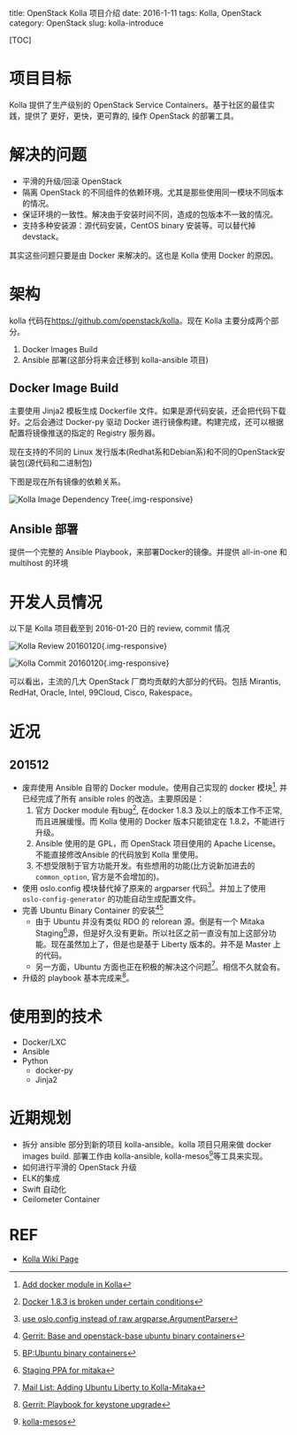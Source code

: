title: OpenStack Kolla 项目介绍
date: 2016-1-11
tags: Kolla, OpenStack
category: OpenStack
slug: kolla-introduce

[TOC]

# 项目目标

Kolla 提供了生产级别的 OpenStack Service Containers。基于社区的最佳实践，提供了
更好，更快，更可靠的, 操作 OpenStack 的部署工具。

# 解决的问题

* 平滑的升级/回滚 OpenStack
* 隔离 OpenStack 的不同组件的依赖环境。尤其是那些使用同一模块不同版本的情况。
* 保证环境的一致性。解决由于安装时间不同，造成的包版本不一致的情况。
* 支持多种安装源：源代码安装，CentOS binary 安装等。可以替代掉 devstack。

其实这些问题只要是由 Docker 来解决的。这也是 Kolla 使用 Docker 的原因。

# 架构

kolla 代码在<https://github.com/openstack/kolla>。现在 Kolla 主要分成两个部分。

1. Docker Images Build 
2. Ansible 部署(这部分将来会迁移到 kolla-ansible 项目)

## Docker Image Build

主要使用 Jinja2 模板生成 Dockerfile 文件。如果是源代码安装，还会把代码下载好。之后会通过 Docker-py 驱动 Docker 进行镜像构建。构建完成，还可以根据配置将镜像推送的指定的 Registry 服务器。

现在支持的不同的 Linux 发行版本(Redhat系和Debian系)和不同的OpenStack安装包(源代码和二进制包)

下图是现在所有镜像的依赖关系。

![Kolla Image Dependency Tree](images/kolla/image-dependency-201512.png){.img-responsive}

## Ansible 部署

提供一个完整的 Ansible Playbook，来部署Docker的镜像。并提供 all-in-one 和
multihost 的环境

# 开发人员情况

以下是 Kolla 项目截至到 2016-01-20 日的 review, commit 情况

![Kolla Review 20160120](images/kolla/kolla_review_stackalytics_20160120.png){.img-responsive}

![Kolla Commit 20160120](images/kolla/kolla_commit_stackalytics_20160120.png){.img-responsive}

可以看出，主流的几大 OpenStack 厂商均贡献的大部分的代码。包括 Mirantis, RedHat, Oracle, Intel, 99Cloud, Cisco, Rakespace。

# 近况

## 201512

* 废弃使用 Ansible 自带的 Docker module。使用自己实现的 docker 模块[^1], 并已经完成了所有 ansible roles 的改造。主要原因是：
    1. 官方 Docker module 有bug[^2], 在docker 1.8.3 及以上的版本工作不正常, 而且进展缓慢。而 Kolla 使用的 Docker 版本只能锁定在 1.8.2，不能进行升级。
    2. Ansible 使用的是 GPL，而 OpenStack 项目使用的 Apache License。不能直接修改Ansible 的代码放到 Kolla 里使用。
    3. 不想受限制于官方功能开发。有些想用的功能(比方说新加进去的`common_option`, 官方是不会增加的)。
* 使用 oslo.config 模块替代掉了原来的 argparser 代码[^3]。并加上了使用 `oslo-config-generator` 的功能自动生成配置文件。
* 完善 Ubuntu Binary Container 的安装[^6][^7]
    * 由于 Ubuntu 并没有类似 RDO 的 relorean 源。倒是有一个 Mitaka Staging[^5]源，但是好久没有更新。所以社区之前一直没有加上这部分功能。现在虽然加上了，但是也是基于 Liberty 版本的。并不是 Master 上的代码。
    * 另一方面，Ubuntu 方面也正在积极的解决这个问题[^4]。相信不久就会有。
* 升级的 playbook 基本完成来[^8]。

# 使用到的技术

* Docker/LXC
* Ansible
* Python 
    * docker-py
    * Jinja2

# 近期规划

* 拆分 ansible 部分到新的项目 kolla-ansible。kolla 项目只用来做 docker images build. 部署工作由 kolla-ansible, kolla-mesos[^9]等工具来实现。
* 如何进行平滑的 OpenStack 升级
* ELK的集成
* Swift 自动化
* Ceilometer Container

# REF
* [Kolla Wiki Page](https://wiki.openstack.org/wiki/Kolla)

[^1]: [Add docker module in Kolla](https://review.openstack.org/#/c/248812/)
[^2]: [Docker 1.8.3 is broken under certain conditions](https://github.com/ansible/ansible-modules-core/issues/2257)
[^3]: [use oslo.config instead of raw argparse.ArgumentParser](https://review.openstack.org/#/c/260389/)
[^4]: [Mail List: Adding Ubuntu Liberty to Kolla-Mitaka](http://lists.openstack.org/pipermail/openstack-dev/2015-December/083089.html)
[^5]: [Staging PPA for mitaka](https://launchpad.net/~ubuntu-cloud-archive/+archive/ubuntu/mitaka-staging)
[^6]: [Gerrit: Base and openstack-base ubuntu binary containers](https://review.openstack.org/#/c/261957/)
[^7]: [BP:Ubuntu binary containers](https://blueprints.launchpad.net/kolla/+spec/binary-ubuntu)
[^8]: [Gerrit: Playbook for keystone upgrade](https://review.openstack.org/#/c/257568/)
[^9]: [kolla-mesos](https://github.com/openstack/kolla-mesos)
